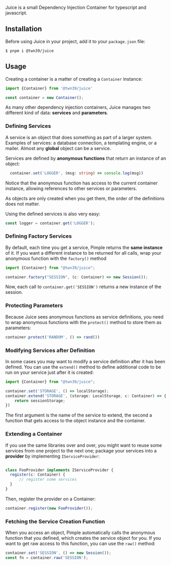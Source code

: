 
Juice is a small Dependency Injection Container for typescript and javascript.

Installation
------------

Before using Juice in your project, add it to your ``package.json`` file:

    $ pnpm i @twn39/juice

Usage
-----

Creating a container is a matter of creating a ``Container`` instance:

```ts
import {Container} from '@twn39/juice'

const container = new Container();
```

As many other dependency injection containers, Juice manages two different
kind of data: **services** and **parameters**.

### Defining Services

A service is an object that does something as part of a larger system. Examples
of services: a database connection, a templating engine, or a mailer. Almost
any **global** object can be a service.

Services are defined by **anonymous functions** that return an instance of an
object:

```ts
  container.set('LOGGER', (msg: string) => console.log(msg))
```

Notice that the anonymous function has access to the current container
instance, allowing references to other services or parameters.

As objects are only created when you get them, the order of the definitions
does not matter.

Using the defined services is also very easy:

```ts
const logger = container.get('LOGGER');
```


### Defining Factory Services

By default, each time you get a service, Pimple returns the **same instance**
of it. If you want a different instance to be returned for all calls, wrap your
anonymous function with the ``factory()`` method

```ts
import {Container} from "@twn39/juice";

container.factory("SESSION", (c: Container) => new Session());

```

Now, each call to `container.get('SESSION')` returns a new instance of the
session.


### Protecting Parameters

Because Juice sees anonymous functions as service definitions, you need to
wrap anonymous functions with the ``protect()`` method to store them as
parameters:

```ts
container.protect('RANDOM', () => rand())
```

### Modifying Services after Definition

In some cases you may want to modify a service definition after it has been
defined. You can use the ``extend()`` method to define additional code to be
run on your service just after it is created:

```ts
import {Container} from "@twn39/juice";

container.set('STORAGE', () => localStorage);
container.extend('STORAGE', (storage: LocalStorage, c: Container) => {
    return sessionStorage;
})
```

The first argument is the name of the service to extend, the second a function
that gets access to the object instance and the container.

### Extending a Container

If you use the same libraries over and over, you might want to reuse some
services from one project to the next one; package your services into a
**provider** by implementing ``IServiceProvider``:

```ts

class FooProvider implements IServiceProvider {
  register(c: Container) {
      // register some services
  }
}
```

Then, register the provider on a Container:

```ts
container.register(new FooProvider());
```

### Fetching the Service Creation Function

When you access an object, Pimple automatically calls the anonymous function
that you defined, which creates the service object for you. If you want to get
raw access to this function, you can use the ``raw()`` method:

```ts
container.set('SESSION', () => new Session());
const fn = container.raw('SESSION');
```

